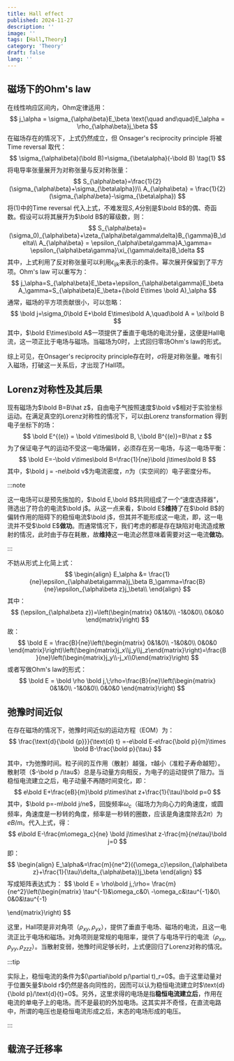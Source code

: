 ```yaml
---
title: Hall effect
published: 2024-11-27
description: ''
image: ''
tags: [Hall,Theory]
category: 'Theory'
draft: false 
lang: ''
---
```


## 磁场下的Ohm's law

在线性响应区间内，Ohm定律适用：
$$
j_\alpha = \sigma_{\alpha\beta}E_\beta \text{\quad and\quad}E_\alpha = \rho_{\alpha\beta}j_\beta
$$
在磁场存在的情况下，上式仍然成立，但 Onsager's reciprocity principle 将被 Time reversal 取代：
$$
\sigma_{\alpha\beta}(\bold B)=\sigma_{\beta\alpha}(-\bold B) \tag{1}
$$
将电导率张量展开为对称张量与反对称张量：
$$
S_{\alpha\beta}=\frac{1}{2}(\sigma_{\alpha\beta}+\sigma_{\beta\alpha})\\
A_{\alpha\beta} = \frac{1}{2}(\sigma_{\alpha\beta}-\sigma_{\beta\alpha})
$$
将$(1)$中的Time reversal 代入上式，不难发现$S,A$分别是$\bold B$的偶、奇函数。假设可以将其展开为$\bold B$的幂级数，则：
$$
S_{\alpha\beta}=(\sigma_0)_{\alpha\beta}+\zeta_{\alpha\beta\gamma\delta}B_{\gamma}B_\delta\\
A_{\alpha\beta} = \epsilon_{\alpha\beta\gamma}A_\gamma=  \epsilon_{\alpha\beta\gamma}\xi_{\gamma\delta}B_\delta
$$
其中，上式利用了反对称张量可以利用$\epsilon_{ijk}$来表示的条件。幂次展开保留到了平方项。Ohm's law 可以重写为：
$$
j_\alpha=S_{\alpha\beta}E_\beta+\epsilon_{\alpha\beta\gamma}E_\beta A_\gamma=S_{\alpha\beta}E_\beta+(\bold E\times \bold A)_\alpha
$$
通常，磁场的平方项贡献很小，可以忽略：
$$
\bold j=\sigma_0\bold E+\bold E\times\bold A,\quad\bold A = \xi\bold B
$$
其中，$\bold E\times\bold A$一项提供了垂直于电场的电流分量，这便是Hall电流，这一项正比于电场与磁场。当磁场为0时，上式回归零场Ohm's law的形式。

综上可见，在Onsager's reciprocity principle存在时，$\sigma$将是对称张量。唯有引入磁场，打破这一关系后，才出现了Hall项。 

## Lorenz对称性及其后果

现有磁场为$\bold B=B\hat z$，自由电子气按照速度$\bold v$相对于实验坐标运动。在满足真空的Lorenz对称性的情况下，可以由Lorenz transformation 得到电子坐标下的场：
$$
\bold E^{(e)} = \bold v\times\bold B, \;\bold B^{(e)}=B\hat z
$$
为了保证电子气的运动不受这一电场偏转，必须存在另一电场，与这一电场平衡：
$$
\bold E=-\bold v\times\bold B=\frac{1}{ne}\bold j\times\bold B
$$
其中，$\bold j = -ne\bold v$为电流密度，$n$为（实空间的）电子密度分布。

:::note 

这一电场可以是预先施加的，$\bold E,\bold B$共同组成了一个“速度选择器”，筛选出了符合的电流$\bold j$。从这一点来看，$\bold E$**维持**了在$\bold B$的偏转作用的阻碍下的稳恒电流$\bold j$，但其并不能形成这一电流，即，这一电流并不受$\bold E$**做功**。而通常情况下，我们考虑的都是存在缺陷对电流造成散射的情况，此时由于存在耗散，故**维持**这一电流必然意味着需要对这一电流**做功**。

:::

不妨从形式上化简上式：
$$
\begin{align}
E_\alpha &= \frac{1}{ne}\epsilon_{\alpha\beta\gamma}j_\beta B_\gamma=\frac{B}{ne}\epsilon_{\alpha\beta z}j_\beta\\
\end{align}
$$
其中：
$$
(\epsilon_{\alpha\beta z})=\left(\begin{matrix} 
0&1&0\\  
-1&0&0\\
0&0&0
\end{matrix}\right)
$$
故：
$$
\bold E = \frac{B}{ne}\left(\begin{matrix} 
0&1&0\\  
-1&0&0\\
0&0&0
\end{matrix}\right)\left(\begin{matrix}j_x\\j_y\\j_z\end{matrix}\right)=\frac{B}{ne}\left(\begin{matrix}j_y\\-j_x\\0\end{matrix}\right)
$$
或者写做Ohm's law的形式：
$$
\bold E = \bold \rho \bold j,\;\rho=\frac{B}{ne}\left(\begin{matrix} 
0&1&0\\  
-1&0&0\\
0&0&0
\end{matrix}\right)
$$

## 弛豫时间近似

在存在磁场的情况下，弛豫时间近似的运动方程（EOM）为：
$$
\frac{\text{d}{\bold {p}}}{\text{d} t} =-e\bold E-e\frac{\bold p}{m}\times \bold B-\frac{\bold p}{\tau}
$$

其中，$\tau$为弛豫时间。粒子间的互作用（散射）越强，$\tau$越小（准粒子寿命越短）。散射项（$-\bold p /\tau$）总是与动量方向相反，为电子的运动提供了阻力。当稳恒电流建立之后，电子动量不再随时间变化，即：
$$
e\bold E+\frac{eB}{m}\bold p\times\hat z+\frac{1}{\tau}\bold p=0
$$
其中，$\bold p=-m\bold j/ne$，回旋频率$\omega_c$（磁场力为向心力的角速度，或圆频率，角速度是一秒转的角度，频率是一秒转的圈数，应该是角速度除去2$\pi$）为$eB/m$。代入上式，得：
$$
e\bold E-\frac{m\omega_c}{ne} \bold j\times\hat z-\frac{m}{ne\tau}\bold j=0
$$
即：
$$
\begin{align}
E_\alpha&=\frac{m}{ne^2}({\omega_c}\epsilon_{\alpha\beta z}+\frac{1}{\tau}\delta_{\alpha\beta})j_\beta
\end{align}
$$
写成矩阵表达式为：
$$
\bold E = \rho\bold j,\;\rho=
\frac{m}{ne^2}\left(\begin{matrix}
\tau^{-1}&\omega_c&0\\
-\omega_c&\tau^{-1}&0\\
0&0&\tau^{-1}

\end{matrix}\right)
$$

这里，Hall项是非对角项（$\rho_{xy},\rho_{yx}$），提供了垂直于电场、磁场的电流，且这一电流正比于电场和磁场。对角项则是常规的电阻率，提供了与电场平行的电流（$\rho_{xx},\rho_{yy},\rho_{zzz}$）。当散射变弱，弛豫时间足够长时，上式便回归了Lorenz对称的情况。

:::tip

实际上，稳恒电流的条件为$(\partial\bold p/\partial t)_r=0$。由于这里动量对于位置矢量$\bold r$仍然是各向同性的，因而可以认为稳恒电流建立时$\text{d}{\bold p}/\text{d}{t}=0$。另外，这里求得的电场是指**稳恒电流建立后**，作用在电流的单电子上的电场。而不是最初的外加电场。这其实并不奇怪，在直流电路中，所谓的电压也是稳恒电流形成之后，末态的电场形成的电压。

:::

## 载流子迁移率





